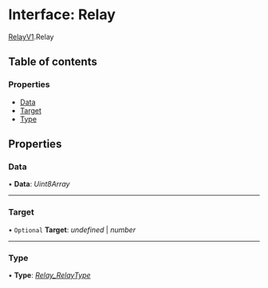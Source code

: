 # Interface: Relay

[RelayV1](../modules/relayv1.md).Relay

## Table of contents

### Properties

- [Data](relayv1.relay.md#data)
- [Target](relayv1.relay.md#target)
- [Type](relayv1.relay.md#type)

## Properties

### Data

• **Data**: *Uint8Array*

___

### Target

• `Optional` **Target**: *undefined* \| *number*

___

### Type

• **Type**: [*Relay\_RelayType*](../enums/relayv1.relay_relaytype.md)
